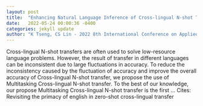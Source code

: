 ```yaml
---
layout: post
title:  "Enhancing Natural Language Inference of Cross-lingual N-shot Transfer with Multilingual Data"
date:   2022-05-24 00:00:36 -0400
categories: jekyll update
author: "K Tseng, CS Lin - 2022 8th International Conference on Applied System …, 2022"
---
```

Cross-lingual N-shot transfers are often used to solve low-resource language problems. However, the result of transfer in different languages can be inconsistent due to large fluctuations in accuracy. To reduce the inconsistency caused by the fluctuation of accuracy and improve the overall accuracy of Cross-lingual N-shot transfer, we propose the use of Multitasking Cross-lingual N-shot transfer. To the best of our knowledge, our propose Multitasking Cross-lingual N-shot transfer is the first … Cites: ‪Revisiting the primacy of english in zero-shot cross-lingual transfer‬